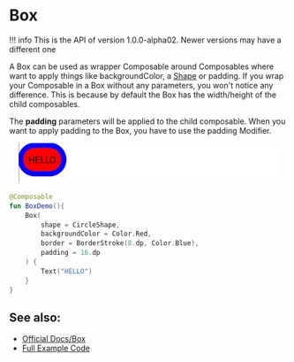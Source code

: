 # Box

!!! info
    This is the API of version 1.0.0-alpha02. Newer versions may have a different one

A Box can be used as wrapper Composable around Composables where want to apply things like backgroundColor, a [Shape](./shape.md) or padding.
If you wrap your Composable in a Box without any parameters, you won't notice any difference. This is because by default the Box has the width/height of the child composables.

The **padding** parameters will be applied to the child composable. When you want to apply padding to the Box, you have to use the padding Modifier.
<p align="center">
  <img src ="../../images/foundation/box/boxdemo.png" />
</p>

```kotlin
@Composable
fun BoxDemo(){
    Box(
        shape = CircleShape,
        backgroundColor = Color.Red,
        border = BorderStroke(8.dp, Color.Blue),
        padding = 16.dp
    ) {
        Text("HELLO")
    }
}
```

## See also:
* [Official Docs/Box](https://developer.android.com/reference/kotlin/androidx/compose/foundation/package-summary#box)
* [Full Example Code](https://github.com/Foso/Jetpack-Compose-Playground/blob/master/compose/src/main/java/de/jensklingenberg/jetpackcomposeplayground/ui/github/foundation/BoxDemo.kt)
